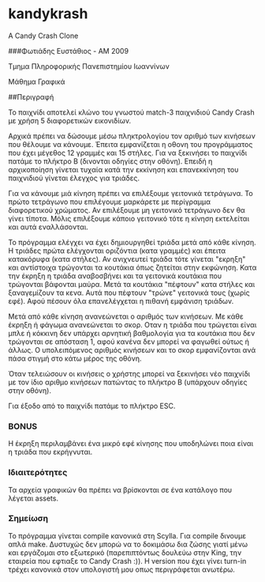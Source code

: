 # kandykrash
Α Candy Crash Clone

###Φωτιάδης Ευστάθιος - ΑΜ 2009

Τμημα Πληροφορικής
Πανεπιστημίου Ιωαννίνων

Μάθημα Γραφικά

##Περιγραφή

Το παιχνίδι αποτελεί κλώνο του γνωστού match-3 παιχνιδιού Candy Crash με χρήση 5 διαφορετικών εικονιδίων.

Αρχικά πρέπει να δώσουμε μέσω πληκτρολογίου τον αριθμό των κινήσεων που θέλουμε να κάνουμε. Έπειτα εμφανίζεται η οθονη του προγράμματος που έχει μέγεθος 12 γραμμές και 15 στήλες. Για να ξεκινήσει το παιχνίδι πατάμε το πλήκτρο Β (δινονται οδηγίες στην οθόνη). Επειδή η αρχικοποίηση γίνεται τυχαία κατά την εκκίνηση και επανεκκίνηση του παιχνιδιού γίνεται έλεγχος για τριάδες.

Για να κάνουμε μιά κίνηση πρέπει να επιλέξουμε γειτονικά τετράγωνα. Το πρώτο τετράγωνο που επιλέγουμε μαρκάρετε με περίγραμμα διαφορετικού χρώματος. Αν επιλέξουμε μη γειτονικό τετράγωνο δεν θα γίνει τίποτα. Μόλις επιλέξουμε κάποιο γειτονικό τότε η κίνηση εκτελείται και αυτά εναλλάσονται.

Το πρόγραμμα ελέγχει να έχει δημιουργηθεί τριάδα μετά από κάθε κίνηση. Η τριάδες πρώτα ελέγχονται οριζόντια (κατα γραμμές) και έπειτα κατακόρυφα (κατα στήλες). Αν ανιχνευτεί τριάδα τότε γίνεται "εκρηξη" και αντίστοιχα τρώγονται τα κουτάκια όπως ζητείται στην εκφώνηση. Κατα την έκρηξη η τριάδα αναβοσβήνει και τα γειτονικά κουτάκια που τρώγονται βάφονται μαύρα. Μετά τα κουτάκια "πέφτουν" κατα στήλες και ξαναγεμίζουν τα κενα. Αυτά που πέφτουν "τρώνε" γειτονικά τους (χωρίς εφέ). Αφού πέσουν όλα επανελέγχεται η πιθανή εμφάνιση τριάδων.

Μετά από κάθε κίνηση ανανεώνεται ο αριθμός των κινήσεων. Με κάθε έκρηξη ή φάγωμα ανανεώνεται το σκορ. Οταν η τριάδα που τρώγεται είναι μπλε ή κόκκινη δεν υπάρχει αρνητική βαθμολογία για τα κουτάκια που δεν τρώγονται σε απόσταση 1, αφού κανένα δεν μπορεί να φαγωθεί ούτως ή άλλως. Ο υπολειπόμενος αριθμός κινήσεων και το σκορ εμφανίζονται ανά πάσα στιγμή στο κάτω μέρος της οθόνη.

Όταν τελειώσουν οι κινήσεις ο χρήστης μπορεί να ξεκινήσει νέο παιχνίδι με τον ίδιο αριθμο κινήσεων πατώντας το πλήκτρο Β (υπάρχουν οδηγίες στην οθόνη).

Για έξοδο από το παιχνίδι πατάμε το πλήκτρο ESC.

### BONUS
Η έκρηξη περιλαμβάνει ένα μικρό εφέ κίνησης που υποδηλώνει ποια είναι η τριάδα που εκρήγνυται.

### Ιδιαιτερότητες
Τα αρχεία γραφικών θα πρέπει να βρίσκονται σε ένα κατάλογο που λέγεται assets.

### Σημείωση

Το πρόγραμμα γίνεται compile κανονικά στη Scylla. Για compile δινουμε απλά make. Δυστυχώς δεν μπορώ να το δοκιμάσω δια ζώσης γιατί μένω και εργάζομαι στο εξωτερικό (παρεπιπτόντως δουλεύω στην King, την εταιρεία που εφτιαξε το Candy Crash :)). Η version που έχει γίνει turn-in τρέχει κανονικά στον υπολογιστή μου οπως περιγράφεται ανωτέρω.